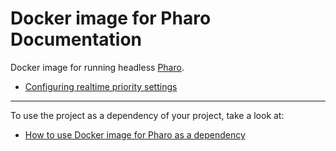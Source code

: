 # Docker image for Pharo Documentation

Docker image for running headless [Pharo](https://pharo.org).

- [Configuring realtime priority settings](how-to-guides/how-to-configure-realtime-priority.md)

---

To use the project as a dependency of your project, take a look at:

- [How to use Docker image for Pharo as a dependency](how-to-guides/how-to-use-as-dependency.md)
